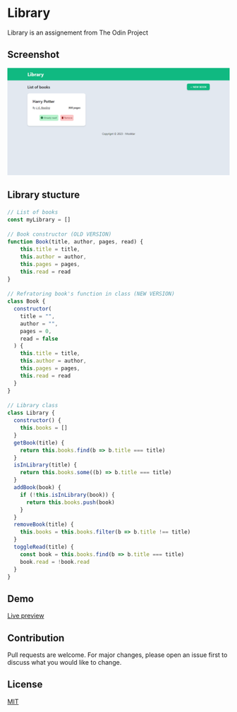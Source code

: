 # Library
Library is an assignement from The Odin Project

## Screenshot
![Screenshot](./screenshot.png)


## Library stucture
```javascript
// List of books
const myLibrary = []

// Book constructor (OLD VERSION)
function Book(title, author, pages, read) {
    this.title = title,
    this.author = author,
    this.pages = pages,
    this.read = read
}

// Refratoring book's function in class (NEW VERSION)
class Book {
  constructor(
    title = "",
    author = "",
    pages = 0,
    read = false
  ) {
    this.title = title,
    this.author = author,
    this.pages = pages,
    this.read = read
  }
}

// Library class
class Library {
  constructor() {
    this.books = []
  }
  getBook(title) {
    return this.books.find(b => b.title === title)
  }
  isInLibrary(title) {
    return this.books.some((b) => b.title === title)
  }
  addBook(book) {
    if (!this.isInLibrary(book)) {
      return this.books.push(book)
    }
  }
  removeBook(title) {
    this.books = this.books.filter(b => b.title !== title)
  }
  toggleRead(title) {
    const book = this.books.find(b => b.title === title)
    book.read = !book.read
  }
}
```

## Demo
[Live preview](https://odin-library-gamma.vercel.app/)

## Contribution
Pull requests are welcome. For major changes, please open an issue first
to discuss what you would like to change.


## License
[MIT](https://choosealicense.com/licenses/mit/)
